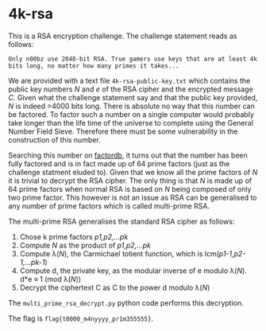# 4k-rsa

This is a RSA encryption challenge. The challenge statement reads as follows:

```
Only n00bz use 2048-bit RSA. True gamers use keys that are at least 4k bits long, no matter how many primes it takes...
```
We are provided with a text file `4k-rsa-public-key.txt` which contains the public key numbers *N* and *e* of the RSA cipher and the encrypted message *C*. Given what the challenge statement say and that the public key provided, *N* is indeed >4000 bits long. There is absolute no way that this number can be factored. To factor such a number on a single computer would probably take longer than the life time of the universe to complete using the General Number Field Sieve. Therefore there must be some vulnerability in the construction of this number.

Searching this number on [factordb](http://www.factordb.com/), it turns out that the number has been fully factored and is in fact made up of 64 prime factors (just as the challenge statment eluded to). Given that we know all the prime factors of *N* it is trivial to decrypt the RSA cipher. The only thing is that *N* is made up of 64 prime factors when normal RSA is based on *N* being composed of only two prime factor. This however is not an issue as RSA can be generalised to any number of prime factors which is called multi-prime RSA.

The multi-prime RSA generalises the standard RSA cipher as follows:
1. Chose k prime factors *p1,p2,...pk*
2. Compute *N* as the product of *p1,p2,...pk*
3. Compute λ(*N*), the Carmichael totient function, which is lcm(*p1-1,p2-1,...pk-1*)
4. Compute d, the private key, as the modular inverse of e modulo λ(*N*). d*e ≡ 1 (mod λ(*N*))
5. Decrypt the ciphertext C as C to the power d modulo λ(*N*)

The `multi_prime_rsa_decrypt.py` python code performs this decryption.

The flag is `flag{t0000_m4nyyyy_pr1m355555}`.
